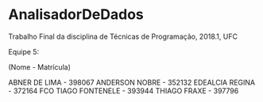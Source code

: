 # AnalisadorDeDados
Trabalho Final da disciplina de Técnicas de Programação, 2018.1, UFC

Equipe 5:

(Nome - Matrícula)

ABNER DE LIMA - 398067
ANDERSON NOBRE - 352132
EDEALCIA REGINA - 372164
FCO TIAGO FONTENELE - 393944
THIAGO FRAXE - 397796
